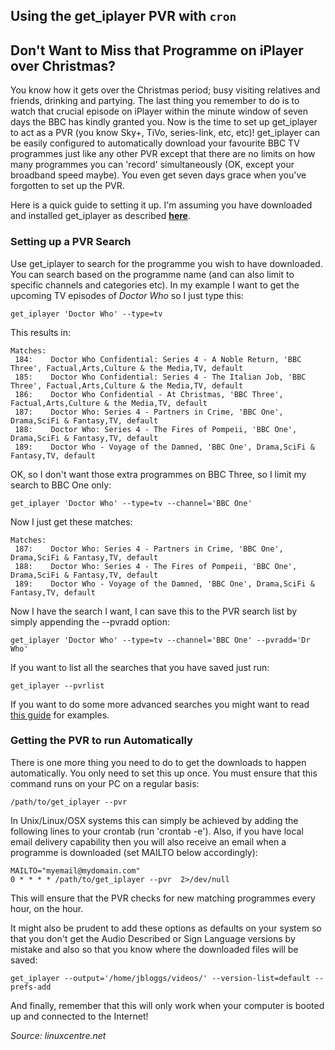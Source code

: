 ## Using the get_iplayer PVR with `cron`

## Don't Want to Miss that Programme on iPlayer over Christmas?

You know how it gets over the Christmas period; busy visiting relatives and friends, drinking and partying. The last thing you remember to do is to watch that crucial episode on iPlayer within the minute window of seven days the BBC has kindly granted you. Now is the time to set up get\_iplayer to act as a PVR (you know Sky+, TiVo, series-link, etc, etc)! get_iplayer can be easily configured to automatically download your favourite BBC TV programmes just like any other PVR except that there are no limits on how many programmes you can 'record' simultaneously (OK, except your broadband speed maybe). You even get seven days grace when you've forgotten to set up the PVR.

Here is a quick guide to setting it up. I'm assuming you have downloaded and installed get\_iplayer as described **[here](/wiki/installation)**.

### Setting up a PVR Search

Use get\_iplayer to search for the programme you wish to have downloaded. You can search based on the programme name (and can also limit to specific channels and categories etc). In my example I want to get the upcoming TV episodes of *Doctor Who* so I just type this:

    get_iplayer 'Doctor Who' --type=tv

This results in:

    Matches:
     184:    Doctor Who Confidential: Series 4 - A Noble Return, 'BBC Three', Factual,Arts,Culture & the Media,TV, default
     185:    Doctor Who Confidential: Series 4 - The Italian Job, 'BBC Three', Factual,Arts,Culture & the Media,TV, default
     186:    Doctor Who Confidential - At Christmas, 'BBC Three', Factual,Arts,Culture & the Media,TV, default
     187:    Doctor Who: Series 4 - Partners in Crime, 'BBC One', Drama,SciFi & Fantasy,TV, default
     188:    Doctor Who: Series 4 - The Fires of Pompeii, 'BBC One', Drama,SciFi & Fantasy,TV, default
     189:    Doctor Who - Voyage of the Damned, 'BBC One', Drama,SciFi & Fantasy,TV, default

OK, so I don't want those extra programmes on BBC Three, so I limit my search to BBC One only:

    get_iplayer 'Doctor Who' --type=tv --channel='BBC One'

Now I just get these matches:

    Matches:
     187:    Doctor Who: Series 4 - Partners in Crime, 'BBC One', Drama,SciFi & Fantasy,TV, default
     188:    Doctor Who: Series 4 - The Fires of Pompeii, 'BBC One', Drama,SciFi & Fantasy,TV, default
     189:    Doctor Who - Voyage of the Damned, 'BBC One', Drama,SciFi & Fantasy,TV, default

Now I have the search I want, I can save this to the PVR search list by simply appending the --pvradd option:

    get_iplayer 'Doctor Who' --type=tv --channel='BBC One' --pvradd='Dr Who'

If you want to list all the searches that you have saved just run:

    get_iplayer --pvrlist

If you want to do some more advanced searches you might want to read [this guide](/wiki/documentation) for examples.

### Getting the PVR to run Automatically

There is one more thing you need to do to get the downloads to happen automatically. You only need to set this up once. You must ensure that this command runs on your PC on a regular basis:

    /path/to/get_iplayer --pvr

In Unix/Linux/OSX systems this can simply be achieved by adding the following lines to your crontab (run 'crontab -e'). Also, if you have local email delivery capability then you will also receive an email when a programme is downloaded (set MAILTO below accordingly):

    MAILTO="myemail@mydomain.com"
    0 * * * * /path/to/get_iplayer --pvr  2>/dev/null

This will ensure that the PVR checks for new matching programmes every hour, on the hour.

It might also be prudent to add these options as defaults on your system so that you don't get the Audio Described or Sign Language versions by mistake and also so that you know where the downloaded files will be saved:

    get_iplayer --output='/home/jbloggs/videos/' --version-list=default --prefs-add

And finally, remember that this will only work when your computer is booted up and connected to the Internet!

*Source: linuxcentre.net*